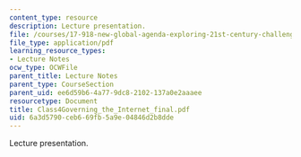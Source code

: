 ```yaml
---
content_type: resource
description: Lecture presentation.
file: /courses/17-918-new-global-agenda-exploring-21st-century-challenges-through-innovations-in-information-technologies-january-iap-2006/6a3d5790ceb669fb5a9e04846d2b8dde_Class4Governing_the_Internet_final.pdf
file_type: application/pdf
learning_resource_types:
- Lecture Notes
ocw_type: OCWFile
parent_title: Lecture Notes
parent_type: CourseSection
parent_uid: ee6d59b6-4a77-9dc8-2102-137a0e2aaaee
resourcetype: Document
title: Class4Governing_the_Internet_final.pdf
uid: 6a3d5790-ceb6-69fb-5a9e-04846d2b8dde
---
```

Lecture presentation.

